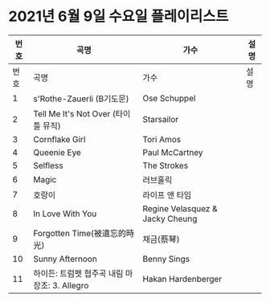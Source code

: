 # 2021년 6월 9일 수요일 플레이리스트

| 번호 | 곡명 | 가수 | 설명 |
|------|------|------|------|
| 번호 | 곡명 | 가수 | 설명 |
| 1 | s'Rothe-Zauerli (B기도문) | Ose Schuppel |  |
| 2 | Tell Me It's Not Over (타이틀 뮤직) | Starsailor |  |
| 3 | Cornflake Girl | Tori Amos |  |
| 4 | Queenie Eye | Paul McCartney |  |
| 5 | Selfless | The Strokes |  |
| 6 | Magic | 러브홀릭 |  |
| 7 | 호랑이 | 라이프 앤 타임 |  |
| 8 | In Love With You | Regine Velasquez & Jacky Cheung |  |
| 9 | Forgotten Time(被遺忘的時光) | 채금(蔡琴) |  |
| 10 | Sunny Afternoon | Benny Sings |  |
| 11 | 하이든: 트럼펫 협주곡 내림 마장조: 3. Allegro | Hakan Hardenberger |  |
